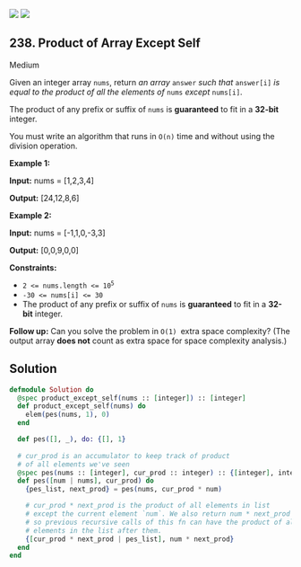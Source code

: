 [![](https://img.shields.io/github/stars/javadev/LeetCode-in-All?label=Stars&style=flat-square)](https://github.com/javadev/LeetCode-in-All)
[![](https://img.shields.io/github/forks/javadev/LeetCode-in-All?label=Fork%20me%20on%20GitHub%20&style=flat-square)](https://github.com/javadev/LeetCode-in-All/fork)

## 238\. Product of Array Except Self

Medium

Given an integer array `nums`, return _an array_ `answer` _such that_ `answer[i]` _is equal to the product of all the elements of_ `nums` _except_ `nums[i]`.

The product of any prefix or suffix of `nums` is **guaranteed** to fit in a **32-bit** integer.

You must write an algorithm that runs in `O(n)` time and without using the division operation.

**Example 1:**

**Input:** nums = [1,2,3,4]

**Output:** [24,12,8,6]

**Example 2:**

**Input:** nums = [-1,1,0,-3,3]

**Output:** [0,0,9,0,0]

**Constraints:**

*   <code>2 <= nums.length <= 10<sup>5</sup></code>
*   `-30 <= nums[i] <= 30`
*   The product of any prefix or suffix of `nums` is **guaranteed** to fit in a **32-bit** integer.

**Follow up:** Can you solve the problem in `O(1) `extra space complexity? (The output array **does not** count as extra space for space complexity analysis.)

## Solution

```elixir
defmodule Solution do
  @spec product_except_self(nums :: [integer]) :: [integer]
  def product_except_self(nums) do
    elem(pes(nums, 1), 0)
  end

  def pes([], _), do: {[], 1}
  
  # cur_prod is an accumulator to keep track of product 
  # of all elements we've seen 
  @spec pes(nums :: [integer], cur_prod :: integer) :: {[integer], integer}
  def pes([num | nums], cur_prod) do
    {pes_list, next_prod} = pes(nums, cur_prod * num)

    # cur_prod * next_prod is the product of all elements in list
    # except the current element `num`. We also return num * next_prod
    # so previous recursive calls of this fn can have the product of all
    # elements in the list after them.
    {[cur_prod * next_prod | pes_list], num * next_prod}
  end
end
```